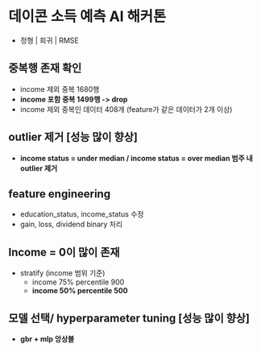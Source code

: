 # 데이콘 소득 예측 AI 해커톤
- 정형 | 회귀 | RMSE

## 중복행 존재 확인
- income 제외 중복 1680행
- **income 포함 중복 1499행 -> drop**
- income 제외 중복인 데이터 408개 (feature가 같은 데이터가 2개 이상)

## outlier 제거 [성능 많이 향상]
- **income status = under median / income status = over median 범주 내 outlier 제거**

## feature engineering
- education_status, income_status 수정
- gain, loss, dividend binary 처리

## Income = 0이 많이 존재
- stratify (income 범위 기준)
    - income 75% percentile 900
    - **income 50% percentile 500**

## 모델 선택/ hyperparameter tuning [성능 많이 향상]
- **gbr + mlp 앙상블**
